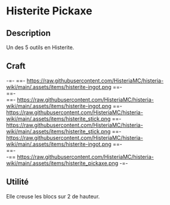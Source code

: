 # Histerite Pickaxe

## Description
Un des 5 outils en Histerite.

## Craft
-=-
 ==- https://raw.githubusercontent.com/HisteriaMC/histeria-wiki/main/.assets/items/histerite-ingot.png
 ==-  
 ==-  
 ==- https://raw.githubusercontent.com/HisteriaMC/histeria-wiki/main/.assets/items/histerite-ingot.png
 ==- https://raw.githubusercontent.com/HisteriaMC/histeria-wiki/main/.assets/items/histerite_stick.png
 ==- https://raw.githubusercontent.com/HisteriaMC/histeria-wiki/main/.assets/items/histerite_stick.png
 ==- https://raw.githubusercontent.com/HisteriaMC/histeria-wiki/main/.assets/items/histerite-ingot.png
 ==-  
 ==-  
 -== https://raw.githubusercontent.com/HisteriaMC/histeria-wiki/main/.assets/items/histerite_pickaxe.png
-=-

## Utilité
Elle creuse les blocs sur 2 de hauteur.